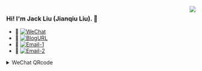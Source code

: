 <img align="right" src="https://github-readme-stats.vercel.app/api?username=ljq&cache_seconds=1800&show_icons=true&theme=onedark&layout=compact&border_radius=25&hide_border=False&custom_title=ljq@GitHub%20Jack%20Liu's%20GitHub%20Stats" />

### Hi! I'm Jack Liu (Jianqiu Liu). 👋

- 💬 [![WeChat ](https://img.shields.io/badge/WeChat-labsec-brightgreen.svg?style=flat-square)](https://github.com/ljq)
- 🌱 [![BlogURL](https://img.shields.io/badge/Blog%20URL-wdft.com-brightgreen.svg?style=flat-square)](https://wdft.com)
- 📧 [![Email-1](https://img.shields.io/badge/Email%201-stackgo@163.com-brightgreen.svg?style=flat-square)](mailto:stackgo@163.com)
- 📧 [![Email-2](https://img.shields.io/badge/Email%202-jackliu8909@gmail.com-brightgreen.svg?style=flat-square)](mailto:jackliu8909@gmail.com)

<details>
<summary>WeChat QRcode</summary>

![labsec](https://raw.githubusercontent.com/ljq/ljq/main/wechat-ljq.png)

✨![visitors](https://visitor-badge.glitch.me/badge?page_id=ljq)✨
</details>




